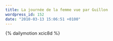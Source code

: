 ```yaml
---
title: La journée de la femme vue par Guillon
wordpress_id: 152
date: "2010-03-13 15:06:51 +0100"
---
```


{% dailymotion xcic8d %}
